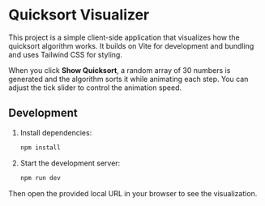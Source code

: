 # Quicksort Visualizer

This project is a simple client-side application that visualizes how the quicksort algorithm works. It builds on Vite for development and bundling and uses Tailwind CSS for styling.

When you click **Show Quicksort**, a random array of 30 numbers is generated and the algorithm sorts it while animating each step. You can adjust the tick slider to control the animation speed.

## Development

1. Install dependencies:
   ```bash
   npm install
   ```
2. Start the development server:
   ```bash
   npm run dev
   ```

Then open the provided local URL in your browser to see the visualization.
